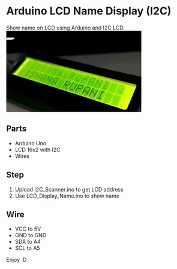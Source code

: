 # Arduino LCD Name Display (I2C)

Show name on LCD using Arduino and I2C LCD.
![Name Display](assets/nameyy.jpg)

## Parts
- Arduino Uno
- LCD 16x2 with I2C
- Wires

## Step
1. Upload I2C_Scanner.ino to get LCD address
2. Use LCD_Display_Name.ino to show name

## Wire
- VCC to 5V
- GND to GND
- SDA to A4
- SCL to A5

Enjoy :D
